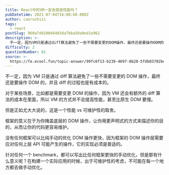 ```yaml
---
title: React中的VM一定会提高性能吗？
pubDatetime: 2021-07-04T16:00:00.000Z
author: caorushizi
tags:
  - react
postSlug: 960a7d4200d4483da7bba50a0ed1e962
description: >-
  不一定，因为VM只是通过diff算法避免了一些不需要变更的DOM操作，最终还是要操作DOM的，并且diff的过程也是有成本的。对于某些场景，比如都是需要变更DOM的操作，因为VM还会有额外的diff算
difficulty: 2
questionNumber: 81
source: >-
  https://fe.ecool.fun/topic-answer/99fc6f13-b239-4697-8b20-5fdb03702be6?orderBy=updateTime&order=desc&tagId=13
---
```


不一定，因为 VM 只是通过 diff 算法避免了一些不需要变更的 DOM 操作，最终还是要操作 DOM 的，并且 diff 的过程也是有成本的。

对于某些场景，比如都是需要变更 DOM 的操作，因为 VM 还会有额外的 diff 算法的成本在里面，所以 VM 的方式并不会提高性能，甚至比原生 DOM 要慢。

但是正如尤大大说的，这是一个性能 vs 可维护性的取舍。

框架的意义在于为你掩盖底层的 DOM 操作，让你用更声明式的方式来描述你的目的，从而让你的代码更容易维护。

没有任何框架可以比纯手动的优化 DOM 操作更快，因为框架的 DOM 操作层需要应对任何上层 API 可能产生的操作，它的实现必须是普适的。

针对任何一个 benchmark，都可以写出比任何框架更快的手动优化，但是那有什么意义呢？在构建一个实际应用的时候，出于可维护性的考虑，不可能在每一个地方都去做手动优化。
